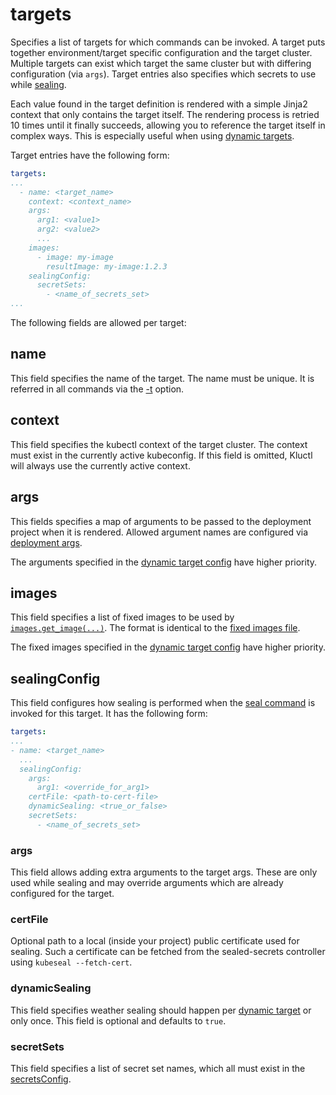 <!-- This comment is uncommented when auto-synced to www-kluctl.io

---
title: "targets"
linkTitle: "targets"
weight: 4
description: >
  Required, defines targets for this kluctl project.
---
-->

# targets

Specifies a list of targets for which commands can be invoked. A target puts together environment/target specific
configuration and the target cluster. Multiple targets can exist which target the same cluster but with differing
configuration (via `args`). Target entries also specifies which secrets to use while [sealing](../../sealed-secrets.md).

Each value found in the target definition is rendered with a simple Jinja2 context that only contains the target itself.
The rendering process is retried 10 times until it finally succeeds, allowing you to reference
the target itself in complex ways. This is especially useful when using [dynamic targets](./dynamic-targets.md).

Target entries have the following form:
```yaml
targets:
...
  - name: <target_name>
    context: <context_name>
    args:
      arg1: <value1>
      arg2: <value2>
      ...
    images:
      - image: my-image
        resultImage: my-image:1.2.3
    sealingConfig:
      secretSets:
        - <name_of_secrets_set>
...
```

The following fields are allowed per target:

## name
This field specifies the name of the target. The name must be unique. It is referred in all commands via the
[-t](../../commands/common-arguments.md) option.

## context
This field specifies the kubectl context of the target cluster. The context must exist in the currently active kubeconfig.
If this field is omitted, Kluctl will always use the currently active context.

## args
This fields specifies a map of arguments to be passed to the deployment project when it is rendered. Allowed argument names
are configured via [deployment args](../../deployments/deployment-yml.md#args).

The arguments specified in the [dynamic target config](../../kluctl-project/targets/dynamic-targets.md#args)
have higher priority.

## images
This field specifies a list of fixed images to be used by [`images.get_image(...)`](../../deployments/images.md#imagesget_image).
The format is identical to the [fixed images file](../../deployments/images.md#fixed-images-via-a-yaml-file).

The fixed images specified in the [dynamic target config](../../kluctl-project/targets/dynamic-targets.md#images)
have higher priority.

## sealingConfig
This field configures how sealing is performed when the [seal command](../../commands/seal.md) is invoked for this target.
It has the following form:

```yaml
targets:
...
- name: <target_name>
  ...
  sealingConfig:
    args:
      arg1: <override_for_arg1>
    certFile: <path-to-cert-file>
    dynamicSealing: <true_or_false>
    secretSets:
      - <name_of_secrets_set>
```

### args
This field allows adding extra arguments to the target args. These are only used while sealing and may override
arguments which are already configured for the target.

### certFile
Optional path to a local (inside your project) public certificate used for sealing. Such a certificate can be fetched
from the sealed-secrets controller using `kubeseal --fetch-cert`.

### dynamicSealing
This field specifies weather sealing should happen per [dynamic target](./dynamic-targets.md) or only once. This
field is optional and defaults to `true`.

### secretSets
This field specifies a list of secret set names, which all must exist in the [secretsConfig](../secrets-config).
